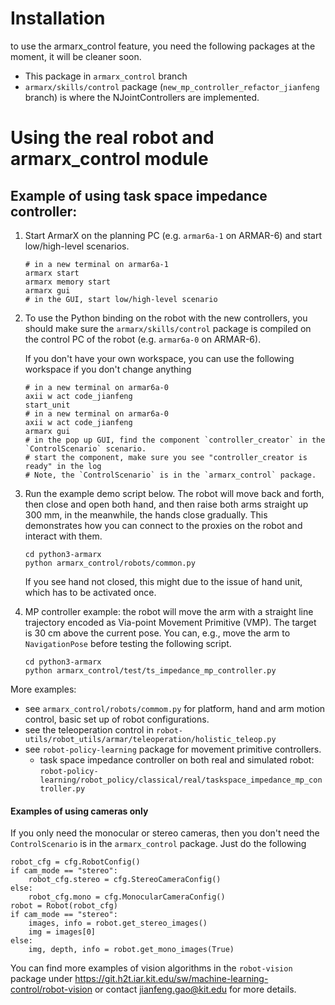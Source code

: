 # Installation

to use the armarx_control feature, you need the following packages at the moment, it will
be cleaner soon.
- This package in `armarx_control` branch
- `armarx/skills/control` package (`new_mp_controller_refactor_jianfeng` branch) is where the NJointControllers are implemented.


# Using the real robot and armarx_control module

## Example of using task space impedance controller:
1. Start ArmarX on the planning PC (e.g. `armar6a-1` on ARMAR-6) and start low/high-level scenarios. 
   ```shell
   # in a new terminal on armar6a-1
   armarx start
   armarx memory start
   armarx gui
   # in the GUI, start low/high-level scenario
   ```
2. To use the Python binding on the robot with the new controllers, you should make sure the `armarx/skills/control` 
   package is compiled on the control PC of the robot (e.g. `armar6a-0` on ARMAR-6). 
   
   If you don't have your own workspace, you can use the following workspace if you don't change anything
    ```shell
    # in a new terminal on armar6a-0
    axii w act code_jianfeng
    start_unit
    # in a new terminal on armar6a-0
    axii w act code_jianfeng
    armarx gui
    # in the pop up GUI, find the component `controller_creator` in the `ControlScenario` scenario.
    # start the component, make sure you see "controller_creator is ready" in the log
    # Note, the `ControlScenario` is in the `armarx_control` package.
    ```
3. Run the example demo script below. The robot will move back and forth, then close and open both hand, and then raise both arms straight up 300 mm, in
   the meanwhile, the hands close gradually. This demonstrates how you can connect to the proxies on the robot and interact with them.
    ```shell
    cd python3-armarx
    python armarx_control/robots/common.py
    ```
   If you see hand not closed, this might due to the issue of hand unit, which has to be activated once.
4. MP controller example: the robot will move the arm with a straight line trajectory encoded as Via-point Movement Primitive (VMP). The target is 
   30 cm above the current pose. You can, e.g., move the arm to `NavigationPose` before testing the following script.
    ```shell
    cd python3-armarx
    python armarx_control/test/ts_impedance_mp_controller.py
    ```

More examples:
- see `armarx_control/robots/commom.py` for platform, hand and arm motion control, basic set up of robot configurations.
- see the teleoperation control in `robot-utils/robot_utils/armar/teleoperation/holistic_teleop.py`
- see `robot-policy-learning` package for movement primitive controllers. 
  - task space impedance controller on both real and simulated robot: `robot-policy-learning/robot_policy/classical/real/taskspace_impedance_mp_controller.py`

#### Examples of using cameras only
If you only need the monocular or stereo cameras, then you don't need the `ControlScenario` is in the `armarx_control` package.
Just do the following

```shell
robot_cfg = cfg.RobotConfig()
if cam_mode == "stereo":
    robot_cfg.stereo = cfg.StereoCameraConfig()
else:
    robot_cfg.mono = cfg.MonocularCameraConfig()
robot = Robot(robot_cfg)
if cam_mode == "stereo":
    images, info = robot.get_stereo_images()
    img = images[0]
else:
    img, depth, info = robot.get_mono_images(True)
```

You can find more examples of vision algorithms in the `robot-vision` package under https://git.h2t.iar.kit.edu/sw/machine-learning-control/robot-vision
or contact jianfeng.gao@kit.edu for more details.